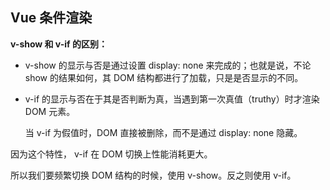 ## Vue 条件渲染

**v-show 和 v-if 的区别：**

- v-show 的显示与否是通过设置 display: none 来完成的；也就是说，不论 show 的结果如何，其 DOM 结构都进行了加载，只是是否显示的不同。

- v-if 的显示与否在于其是否判断为真，当遇到第一次真值（truthy）时才渲染 DOM 元素。

  当 v-if 为假值时，DOM 直接被删除，而不是通过 display: none 隐藏。

因为这个特性， v-if 在 DOM 切换上性能消耗更大。

所以我们要频繁切换 DOM 结构的时候，使用 v-show。反之则使用 v-if。